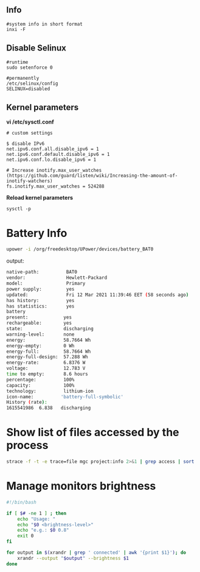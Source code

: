 ## Info

    #system info in short format
    inxi -F

## Disable Selinux
    
    #runtime
    sudo setenforce 0
    
    #permanently
    /etc/selinux/config
    SELINUX=disabled

## Kernel parameters

**vi /etc/sysctl.conf**

    # custom settings
    
    $ disable IPv6
    net.ipv6.conf.all.disable_ipv6 = 1
    net.ipv6.conf.default.disable_ipv6 = 1
    net.ipv6.conf.lo.disable_ipv6 = 1
    
    # Increase inotify.max_user_watches (https://github.com/guard/listen/wiki/Increasing-the-amount-of-inotify-watchers)   
    fs.inotify.max_user_watches = 524288

**Reload kernel parameters**

    sysctl -p
# Battery Info

```bash
upower -i /org/freedesktop/UPower/devices/battery_BAT0
```
output:
```bash
native-path:          BAT0
vendor:               Hewlett-Packard
model:                Primary
power supply:         yes
updated:              Fri 12 Mar 2021 11:39:46 EET (58 seconds ago)
has history:          yes
has statistics:       yes
battery
present:             yes
rechargeable:        yes
state:               discharging
warning-level:       none
energy:              58.7664 Wh
energy-empty:        0 Wh
energy-full:         58.7664 Wh
energy-full-design:  57.288 Wh
energy-rate:         6.8376 W
voltage:             12.783 V
time to empty:       8.6 hours
percentage:          100%
capacity:            100%
technology:          lithium-ion
icon-name:          'battery-full-symbolic'
History (rate):
1615541986	6.838	discharging
```

# Show list of files accessed by the process

```bash
strace -f -t -e trace=file mgc project:info 2>&1 | grep access | sort | uniq
```

# Manage monitors brightness
```bash
#!/bin/bash

if [ $# -ne 1 ] ; then
    echo "Usage: "
    echo "$0 <brightness-level>"
    echo "e.g.: $0 0.8"
    exit 0
fi

for output in $(xrandr | grep ' connected' | awk '{print $1}'); do
    xrandr --output "$output" --brightness $1
done
```